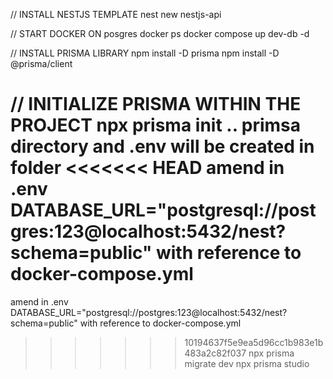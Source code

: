 // INSTALL NESTJS TEMPLATE
nest new nestjs-api

// START DOCKER ON posgres
docker ps
docker compose up dev-db -d

// INSTALL PRISMA LIBRARY
npm install -D prisma
npm install -D @prisma/client

// INITIALIZE PRISMA WITHIN THE PROJECT
npx prisma init
.. primsa directory and .env will be created in folder
<<<<<<< HEAD
amend in .env DATABASE_URL="postgresql://postgres:123@localhost:5432/nest?schema=public" 
    with reference to docker-compose.yml
=======
amend in .env DATABASE_URL="postgresql://postgres:123@localhost:5432/nest?schema=public" with reference to docker-compose.yml
>>>>>>> 10194637f5e9ea5d96cc1b983e1b483a2c82f037
npx prisma migrate dev
npx prisma studio
